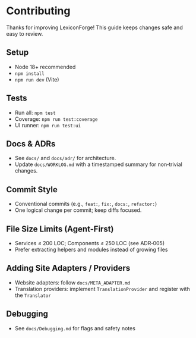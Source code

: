 # Contributing

Thanks for improving LexiconForge! This guide keeps changes safe and easy to review.

## Setup

- Node 18+ recommended
- `npm install`
- `npm run dev` (Vite)

## Tests

- Run all: `npm test`
- Coverage: `npm run test:coverage`
- UI runner: `npm run test:ui`

## Docs & ADRs

- See `docs/` and `docs/adr/` for architecture.
- Update `docs/WORKLOG.md` with a timestamped summary for non‑trivial changes.

## Commit Style

- Conventional commits (e.g., `feat:`, `fix:`, `docs:`, `refactor:`)
- One logical change per commit; keep diffs focused.

## File Size Limits (Agent‑First)

- Services ≤ 200 LOC; Components ≤ 250 LOC (see ADR‑005)
- Prefer extracting helpers and modules instead of growing files

## Adding Site Adapters / Providers

- Website adapters: follow `docs/META_ADAPTER.md`
- Translation providers: implement `TranslationProvider` and register with the `Translator`

## Debugging

- See `docs/Debugging.md` for flags and safety notes
